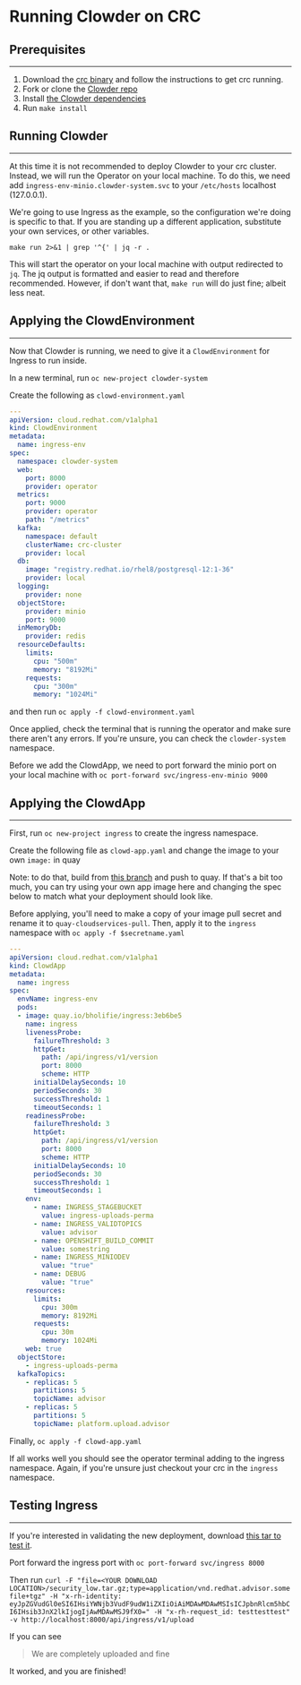 # Running Clowder on CRC 

## Prerequisites
-----------------
1. Download the [crc binary](https://developers.redhat.com/products/codeready-containers/overview) and follow the instructions to get crc running.
2. Fork or clone the [Clowder repo](https://github.com/RedHatInsights/clowder)
3. Install [the Clowder dependencies](https://github.com/RedHatInsights/clowder#dependencies)
4. Run `make install`


## Running Clowder
-------------------
At this time it is not recommended to deploy Clowder to your crc cluster. Instead, we will run the Operator on your local machine. To do this, we need add `ingress-env-minio.clowder-system.svc` to your `/etc/hosts` localhost (127.0.0.1). 

We're going to use Ingress as the example, so the configuration we're doing is specific to that. If you are standing up a different application, substitute your own services, or other variables. 

`make run 2>&1 | grep '^{' | jq -r .`

This will start the operator on your local machine with output redirected to `jq`. The jq output is formatted and easier to read and therefore recommended. However, if don't want that, `make run` will do just fine; albeit less neat. 

## Applying the ClowdEnvironment
---------------------------------
Now that Clowder is running, we need to give it a `ClowdEnvironment` for Ingress to run inside. 

In a new terminal, run `oc new-project clowder-system`

Create the following as `clowd-environment.yaml`

``` yaml
---
apiVersion: cloud.redhat.com/v1alpha1
kind: ClowdEnvironment
metadata:
  name: ingress-env
spec:
  namespace: clowder-system
  web:
    port: 8000
    provider: operator
  metrics:
    port: 9000
    provider: operator
    path: "/metrics"
  kafka:
    namespace: default
    clusterName: crc-cluster
    provider: local
  db:
    image: "registry.redhat.io/rhel8/postgresql-12:1-36"
    provider: local
  logging:
    provider: none
  objectStore:
    provider: minio
    port: 9000
  inMemoryDb:
    provider: redis
  resourceDefaults:
    limits: 
      cpu: "500m"
      memory: "8192Mi"
    requests:
      cpu: "300m"
      memory: "1024Mi"
```

and then run `oc apply -f clowd-environment.yaml`

Once applied, check the terminal that is running the operator and make sure there aren't any errors. If you're unsure, you can check the `clowder-system` namespace.

Before we add the ClowdApp, we need to port forward the minio port on your local machine with `oc port-forward svc/ingress-env-minio 9000`


## Applying the ClowdApp
-------------------------
First, run `oc new-project ingress` to create the ingress namespace. 

Create the following file as `clowd-app.yaml` and change the image to your own `image:` in quay

Note: to do that, build from [this branch](https://github.com/psav/insights-ingress-go/tree/psav/compatibility_for_wpw) and push to quay. If that's a bit too much, you can try using your own app image here and changing the spec below to match what your deployment should look like. 

Before applying, you'll need to make a copy of your image pull secret and rename it to `quay-cloudservices-pull`. Then, apply it to the `ingress` namespace with `oc apply -f $secretname.yaml`

``` yaml
---
apiVersion: cloud.redhat.com/v1alpha1
kind: ClowdApp
metadata:
  name: ingress
spec:
  envName: ingress-env 
  pods:
  - image: quay.io/bholifie/ingress:3eb6be5
    name: ingress
    livenessProbe:
      failureThreshold: 3
      httpGet:
        path: /api/ingress/v1/version
        port: 8000
        scheme: HTTP
      initialDelaySeconds: 10
      periodSeconds: 30
      successThreshold: 1
      timeoutSeconds: 1
    readinessProbe:
      failureThreshold: 3
      httpGet:
        path: /api/ingress/v1/version
        port: 8000
        scheme: HTTP
      initialDelaySeconds: 10
      periodSeconds: 30
      successThreshold: 1
      timeoutSeconds: 1
    env:
      - name: INGRESS_STAGEBUCKET
        value: ingress-uploads-perma
      - name: INGRESS_VALIDTOPICS
        value: advisor
      - name: OPENSHIFT_BUILD_COMMIT
        value: somestring
      - name: INGRESS_MINIODEV
        value: "true"
      - name: DEBUG
        value: "true"
    resources:
      limits:
        cpu: 300m
        memory: 8192Mi
      requests:
        cpu: 30m
        memory: 1024Mi
    web: true
  objectStore:
    - ingress-uploads-perma
  kafkaTopics:
    - replicas: 5
      partitions: 5
      topicName: advisor
    - replicas: 5
      partitions: 5
      topicName: platform.upload.advisor

```

Finally, `oc apply -f clowd-app.yaml`

If all works well you should see the operator terminal adding to the ingress namespace. Again, if you're unsure just checkout your crc in the `ingress` namespace. 

## Testing Ingress
-------------------

If you're interested in validating the new deployment, download [this tar to test it](https://gitlab.cee.redhat.com/insights-qe/iqe-core/-/blob/master/iqe/data/advisor_archives/security_low.tar.gz). 

Port forward the ingress port with `oc port-forward svc/ingress 8000`

Then run `curl -F "file=<YOUR DOWNLOAD LOCATION>/security_low.tar.gz;type=application/vnd.redhat.advisor.somefile+tgz" -H "x-rh-identity: eyJpZGVudGl0eSI6IHsiYWNjb3VudF9udW1iZXIiOiAiMDAwMDAwMSIsICJpbnRlcm5hbCI6IHsib3JnX2lkIjogIjAwMDAwMSJ9fX0=" -H "x-rh-request_id: testtesttest" -v http://localhost:8000/api/ingress/v1/upload`

If you can see 
> We are completely uploaded and fine

It worked, and you are finished!